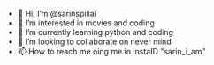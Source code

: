 - 👋 Hi, I’m @sarinspillai
- 👀 I’m interested in movies and coding
- 🌱 I’m currently learning python and coding
- 💞️ I’m looking to collaborate on never mind
- 📫 How to reach me oing me in instaID "sarin_i_am"

<!---
naronsoul55/naronsoul55 is a ✨ special ✨ repository because its `README.md` (this file) appears on your GitHub profile.
You can click the Preview link to take a look at your changes.
--->
